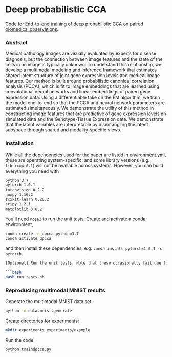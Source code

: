 # Deep probabilistic CCA

Code for [End-to-end training of deep probabilistic CCA on paired biomedical observations](http://auai.org/uai2019/proceedings/papers/340.pdf). 

### Abstract

Medical pathology images are visually evaluated by experts for disease diagnosis, but the connection between image features and the state of the cells in an image is typically unknown. To understand this relationship, we develop a multimodal modeling and inference framework that estimates shared latent structure of joint gene expression levels and medical image features. Our method is built around probabilistic canonical correlation analysis (PCCA), which is fit to image embeddings that are learned using convolutional neural networks and linear embeddings of paired gene expression data. Using a differentiable take on the EM algorithm, we train the model end-to-end so that the PCCA and neural network parameters are estimated simultaneously. We demonstrate the utility of this method in constructing image features that are predictive of gene expression levels on simulated data and the Genotype-Tissue Expression data. We demonstrate that the latent variables are interpretable by disentangling the latent subspace through shared and modality-specific views.

### Installation

While all the dependencies used for the paper are listed in [environment.yml](https://github.com/gwgundersen/dpcca/blob/master/environment.yml), these are operating system-specific; and some library versions (e.g. `libcxx=4.0.1`) will not be available across systems. However, you can build everything you need with

```bash
python 3.7
pytorch 1.0.1
torchvision 0.2.2
numpy 1.16.2
scikit-learn 0.20.2
scipy 1.2.1
matplotlib 3.0.2
```

You'll need `nose2` to run the unit tests. Create and activate a conda environment,

```bash
conda create -n dpcca python=3.7
conda activate dpcca
```

and then install these dependencies, e.g. `conda install pytorch=1.0.1 -c pytorch`.

```bash
[Optional] Run the unit tests. Note that these occasionally fail due to numerical tolerances:

```bash
bash run_tests.sh
```

### Reproducing multimodal MNIST results

Generate the multimodal MNIST data set.

```bash
python -m data.mnist.generate
```

Create directories for experiments:

```bash
mkdir experiments experiments/example
```

Run the code:

```python
python traindpcca.py
```